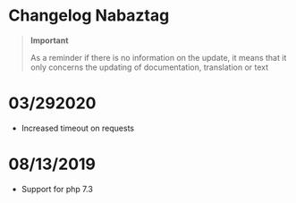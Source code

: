 # Changelog Nabaztag

>**Important**
>
>As a reminder if there is no information on the update, it means that it only concerns the updating of documentation, translation or text

# 03/292020

- Increased timeout on requests

# 08/13/2019

- Support for php 7.3

